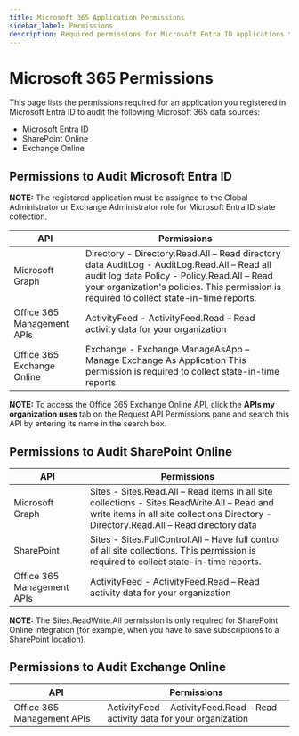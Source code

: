 ```yaml
---
title: Microsoft 365 Application Permissions
sidebar_label: Permissions
description: Required permissions for Microsoft Entra ID applications to access Office 365, Exchange Online, and SharePoint Online services.
---
```


# Microsoft 365 Permissions

This page lists the permissions required for an application you registered in Microsoft Entra ID to
audit the following Microsoft 365 data sources:

- Microsoft Entra ID
- SharePoint Online
- Exchange Online

## Permissions to Audit Microsoft Entra ID

**NOTE:** The registered application must be assigned to the Global Administrator or Exchange
Administrator role for Microsoft Entra ID state collection.

| API                        | Permissions                                                                                                                                                                                                                             |
| -------------------------- | --------------------------------------------------------------------------------------------------------------------------------------------------------------------------------------------------------------------------------------- |
| Microsoft Graph            | Directory - Directory.Read.All – Read directory data AuditLog - AuditLog.Read.All – Read all audit log data Policy - Policy.Read.All – Read your organization's policies. This permission is required to collect state-in-time reports. |
| Office 365 Management APIs | ActivityFeed - ActivityFeed.Read – Read activity data for your organization                                                                                                                                                             |
| Office 365 Exchange Online | Exchange - Exchange.ManageAsApp – Manage Exchange As Application This permission is required to collect state-in-time reports.                                                                                                          |

**NOTE:** To access the Office 365 Exchange Online API, click the **APIs my organization uses** tab
on the Request API Permissions pane and search this API by entering its name in the search box.

## Permissions to Audit SharePoint Online

| API                        | Permissions                                                                                                                                                                           |
| -------------------------- | ------------------------------------------------------------------------------------------------------------------------------------------------------------------------------------- |
| Microsoft Graph            | Sites - Sites.Read.All – Read items in all site collections - Sites.ReadWrite.All – Read and write items in all site collections Directory - Directory.Read.All – Read directory data |
| SharePoint                 | Sites - Sites.FullControl.All – Have full control of all site collections. This permission is required to collect state-in-time reports.                                              |
| Office 365 Management APIs | ActivityFeed - ActivityFeed.Read – Read activity data for your organization                                                                                                           |

**NOTE:** The Sites.ReadWrite.All permission is only required for SharePoint Online integration (for
example, when you have to save subscriptions to a SharePoint location).

## Permissions to Audit Exchange Online

| API                        | Permissions                                                                 |
| -------------------------- | --------------------------------------------------------------------------- |
| Office 365 Management APIs | ActivityFeed - ActivityFeed.Read – Read activity data for your organization |
